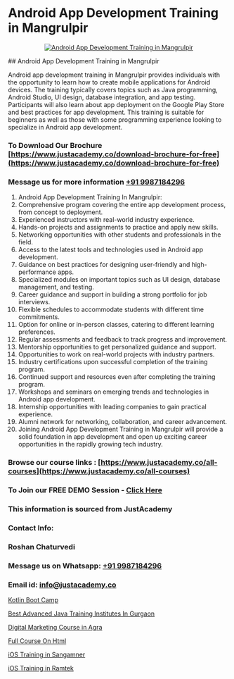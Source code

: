 # Android App Development Training in Mangrulpir

<p align="center">
  <a href="https://justacademy.co/course-detail/android-app-development">
    <img src="https://justacademy.co/storage2/course_image/1676635923_course_image.webp" alt="Android App Development Training in Mangrulpir">
  </a>
</p>
## Android App Development Training in Mangrulpir

Android app development training in Mangrulpir provides individuals with the opportunity to learn how to create mobile applications for Android devices. The training typically covers topics such as Java programming, Android Studio, UI design, database integration, and app testing. Participants will also learn about app deployment on the Google Play Store and best practices for app development. This training is suitable for beginners as well as those with some programming experience looking to specialize in Android app development.
### To Download Our Brochure [https://www.justacademy.co/download-brochure-for-free](https://www.justacademy.co/download-brochure-for-free)
### Message us for more information [+91 9987184296](https://api.whatsapp.com/send?phone=919987184296)
1) Android App Development Training In Mangrulpir:
2) Comprehensive program covering the entire app development process, from concept to deployment.
3) Experienced instructors with real-world industry experience.
4) Hands-on projects and assignments to practice and apply new skills.
5) Networking opportunities with other students and professionals in the field.
6) Access to the latest tools and technologies used in Android app development.
7) Guidance on best practices for designing user-friendly and high-performance apps.
8) Specialized modules on important topics such as UI design, database management, and testing.
9) Career guidance and support in building a strong portfolio for job interviews.
10) Flexible schedules to accommodate students with different time commitments.
11) Option for online or in-person classes, catering to different learning preferences.
12) Regular assessments and feedback to track progress and improvement.
13) Mentorship opportunities to get personalized guidance and support.
14) Opportunities to work on real-world projects with industry partners.
15) Industry certifications upon successful completion of the training program.
16) Continued support and resources even after completing the training program.
17) Workshops and seminars on emerging trends and technologies in Android app development.
18) Internship opportunities with leading companies to gain practical experience.
19) Alumni network for networking, collaboration, and career advancement.
20) Joining Android App Development Training in Mangrulpir will provide a solid foundation in app development and open up exciting career opportunities in the rapidly growing tech industry.

### Browse our course links : [https://www.justacademy.co/all-courses](https://www.justacademy.co/all-courses) 
### To Join our FREE DEMO Session - [Click Here](https://www.justacademy.co/register-for-course-demo)


### This information is sourced from JustAcademy
### Contact Info:
### Roshan Chaturvedi
### Message us on Whatsapp: [+91 9987184296](https://api.whatsapp.com/send?phone=919987184296)
### Email id: [info@justacademy.co](mailto:info@justacademy.co)
                
[Kotlin Boot Camp](https://www.linkedin.com/pulse/kotlin-boot-camp-justacademy-delhi-yspaf/)

[Best Advanced Java Training Institutes In Gurgaon](https://www.linkedin.com/pulse/best-advanced-java-training-institutes-gurgaon-justacademy-chicago-uyoif?trackingId=GjxQw5Tuqq4m%2Bs6y42qk%2Bg%3D%3D&lipi=urn%3Ali%3Apage%3Ad_flagship3_company_admin%3BCp0x2GOYQ7yuHLQJq%2Fwubg%3D%3D)

[Digital Marketing Course in Agra](https://medium.com/@mistersumit961/digital-marketing-course-in-agra-7000ba7d5d16)

[Full Course On Html](https://medium.com/@prempja40/full-course-on-html-647a4e2886bd)

[iOS Training in Sangamner](https://justacademyin.github.io/justacademy/ios-training-in-sangamner)

[iOS Training in Ramtek](https://justacademyin.github.io/justacademy/ios-training-in-ramtek)

